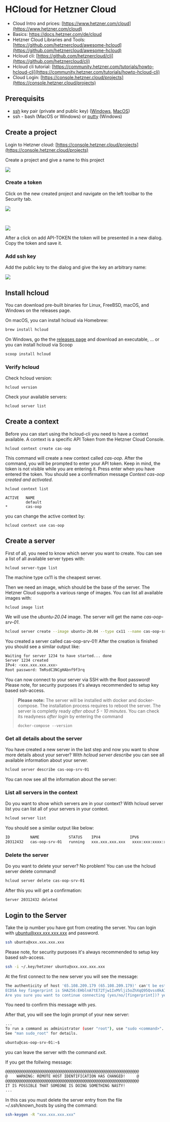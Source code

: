 # HCloud for Hetzner Cloud

- Cloud Intro and prices: [https://www.hetzner.com/cloud](https://www.hetzner.com/cloud)
- Basics: [https://docs.hetzner.com/de/cloud ](https://docs.hetzner.com/de/cloud )
- Hetzner Cloud Libraries and Tools: [https://github.com/hetznercloud/awesome-hcloud](https://github.com/hetznercloud/awesome-hcloud)
- Hcloud cli: [https://github.com/hetznercloud/cli](https://github.com/hetznercloud/cli)
- Hcloud cli tutorial: [https://community.hetzner.com/tutorials/howto-hcloud-cli](https://community.hetzner.com/tutorials/howto-hcloud-cli)
- Cloud Login: [https://console.hetzner.cloud/projects](https://console.hetzner.cloud/projects)

## Prerequisits

- [ssh](../sshkeypair/README.md) key pair (private and public key) ([Windows](https://www.howtogeek.com/762863/how-to-generate-ssh-keys-in-windows-10-and-windows-11/), [MacOS](https://www.digitalocean.com/community/tutorials/how-to-create-ssh-keys-with-openssh-on-macos-or-linux))
- ssh - bash (MacOS or Windows) or [putty](https://www.chiark.greenend.org.uk/~sgtatham/putty/latest.html) (Windows)


## Create a project

Login to Hetzner cloud: [https://console.hetzner.cloud/projects](https://console.hetzner.cloud/projects)

Create a project and give a name to this project

![](../images/hcloud-new-project.png)

### Create a token

Click on the new created project and navigate on the left toolbar to the Security tab.

![](../images/hcloud-api-token.png)

<br/>

![](../images/hcloud-api-token-public.png)

After a click on add API-TOKEN the token will be presented in a new dialog. Copy
the token and save it.

### Add ssh key

Add the public key to the dialog and give the key an arbitrary name:

![](../images/hcloud-add-ssh-key.png)

## Install hcloud

You can download pre-built binaries for Linux, FreeBSD, macOS, and Windows on the releases page.

On macOS, you can install hcloud via Homebrew:

```sh
brew install hcloud
```

On Windows, go the the  [releases page](https://github.com/hetznercloud/cli/releases) and download an executable, ... or you can install hcloud via Scoop
```sh
scoop install hcloud
```

### Verify hcloud

Check hcloud version:

```shell
hcloud version
```

Check your available servers:

```shell
hcloud server list
```

## Create a context

Before you can start using the hcloud-cli you need to have a context available. A context is a specific API Token from the Hetzner Cloud Console.

```shell
hcloud context create cas-oop
```

This command will create a new context called _cas-oop_. 
After the command, you will be prompted to enter your API token. 
Keep in mind, the token is not visible while you are entering it. 
Press enter when you have entered the token. 
You should see a confirmation message _Context cas-oop created and activated_.

```shell
hcloud context list

ACTIVE   NAME
         default
*        cas-oop
```

you can change the active context by:

```shell
hcloud context use cas-oop
```


## Create a server

First of all, you need to know which server you want to create. 
You can see a list of all available server types with:

```shell
hcloud server-type list
```

The machine type cx11 is the cheapest server.

Then we need an image, which should be the base of the server. 
The Hetzner Cloud supports a various range of images. 
You can list all available images with: 

```shell
hcloud image list
```

We will use the _ubuntu-20.04_ image. The server will get the name _cas-oop-srv-01_.

```sh
hcloud server create --image ubuntu-20.04 --type cx11 --name cas-oop-srv-01 --user-data-from-file cloud-init.yml
```
You created a server called cas-oop-srv-01! 
After the creation is finished you should see a similar output like:

```sh
Waiting for server 1234 to have started... done
Server 1234 created
IPv4: <xxx.xxx.xxx.xxx>
Root password: TmRsdC3NCgHAbnf9f3rq
```

You can now connect to your server via SSH with the Root password! 
Please note, for security purposes it's always recommended to setup 
key based ssh-access.

> **Please note:** 
> The server will be installed with docker and docker-compose. 
> The installation process requires to reboot the server. 
> The server is completly ready _after about 5 - 10 minutes_. 
> You can check its readyness _after login_ by entering the command
> 
> ```shell
> docker-compose --version
> ```

### Get all details about the server

You have created a new server in the last step and now 
you want to show more details about your server? 
With _hcloud server describe_ you can see all available information about your server.


```sh
hcloud server describe cas-oop-srv-01
```

You can now see all the information about the server:

### List all servers in the context

Do you want to show which servers are in your context? 
With hcloud server list you can list all of your servers in your context. 

```sh
hcloud server list
```

You should see a similar output like below:

```sh
ID         NAME             STATUS    IPV4             IPV6                      DATACENTER
20312432   cas-oop-srv-01   running   xxx.xxx.xxx.xxx   xxxx:xxx:xxxx:xxxx::/64   hel1-dc2
```




### Delete the server

Do you want to delete your server? No problem! You can use the hcloud server delete command!

```sh
hcloud server delete cas-oop-srv-01
```

After this you will get a confirmation:

```shell
Server 20312432 deleted
```

## Login to the Server

Take the ip number you have got from creating the server. You can login with ubuntu@xxx.xxx.xxx.xxx and password.

```sh
ssh ubuntu@xxx.xxx.xxx.xxx
```

Please note, for security purposes it's always recommended to setup
key based ssh-access.

```sh
ssh -i ~/.key/hetzner ubuntu@xxx.xxx.xxx.xxx
```

At the first connect to the new server you will see the message:

```sh
The authenticity of host '65.108.209.179 (65.108.209.179)' can't be established.
ECDSA key fingerprint is SHA256:EHblnA7tE72Tjw1IxMVlji5oZhXqQ95Qvss0kAIcUNI.
Are you sure you want to continue connecting (yes/no/[fingerprint])? yes
```

You need to confirm this message with _yes_.

After that, you will see the login prompt of your new server:

```sh
...
To run a command as administrator (user "root"), use "sudo <command>".
See "man sudo_root" for details.

ubuntu@cas-oop-srv-01:~$ 
```

you can leave the server with the command _exit_.


If you get the follwing message:

```sh
@@@@@@@@@@@@@@@@@@@@@@@@@@@@@@@@@@@@@@@@@@@@@@@@@@@@@@@@@@@
@    WARNING: REMOTE HOST IDENTIFICATION HAS CHANGED!     @
@@@@@@@@@@@@@@@@@@@@@@@@@@@@@@@@@@@@@@@@@@@@@@@@@@@@@@@@@@@
IT IS POSSIBLE THAT SOMEONE IS DOING SOMETHING NASTY!
...
```

In this cas you must delete the server entry from the file ~/.ssh/known_hosts by using the command:

```sh
ssh-keygen -R "xxx.xxx.xxx.xxx"
```

